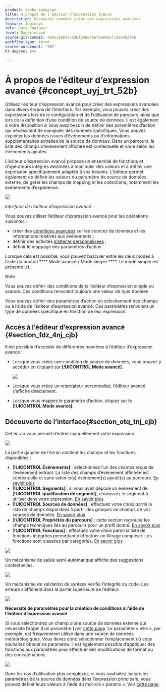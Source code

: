 ```yaml
---
product: adobe campaign
title: À propos de l’éditeur d’expression avancé
description: Découvrez comment créer des expressions avancées
feature: Journeys
role: Data Engineer
level: Experienced
source-git-commit: 4695c88b4372a0f2a804bef268ae6f2d39eb2f0b
workflow-type: tm+mt
source-wordcount: '567'
ht-degree: 94%

---
```


# À propos de l’éditeur d’expression avancé {#concept_uyj_trt_52b}

Utilisez l’éditeur d’expression avancé pour créer des expressions avancées dans divers écrans de l’interface. Par exemple, vous pouvez créer des expressions lors de la configuration et de l’utilisation de parcours, ainsi que lors de la définition d’une condition de source de données.
Il est également à votre disposition si vous avez besoin de définir des paramètres d’action qui nécessitent de manipuler des données spécifiques. Vous pouvez exploiter les données issues d’événements ou d’informations supplémentaires extraites de la source de données. Dans un parcours, la liste des champs d’événement affichée est contextuelle et varie selon les événements ajoutés.

L’éditeur d’expression avancé propose un ensemble de fonctions et d’opérateurs intégrés destinées à manipuler des valeurs et à définir une expression spécifiquement adaptée à vos besoins. L’éditeur permet également de définir les valeurs du paramètre de source de données externe, de gérer les champs de mapping et les collections, notamment les événements d’expérience.

![](../../assets/journey65.png)

_Interface de l’éditeur d’expression avancé_

Vous pouvez utiliser l’éditeur d’expression avancé pour les opérations suivantes :

* créer des [conditions avancées](../condition-activity.md#about_condition) sur les sources de données et les informations relatives aux événements ;
* définir des activités [d’attente personnalisées](../wait-activity.md#custom) ;
* définir le mappage des paramètres d’action.

Lorsque cela est possible, vous pouvez basculer entre les deux modes à l’aide du bouton **** Mode avancé / Mode simple ****. Le mode simple est présenté [ici](../condition-activity.md#about_condition).

>[!NOTE]
>
>Vous pouvez définir des conditions dans l’éditeur d’expression simple ou avancé. Ces conditions renvoient toujours une valeur de type booléen.
>
>Vous pouvez définir des paramètres d’action en sélectionnant des champs ou à l’aide de l’éditeur d’expression avancé. Ces paramètres renvoient un type de données spécifique en fonction de leur expression.

## Accès à l’éditeur d’expression avancé {#section_fdz_4nj_cjb}

Il est possible d’accéder de différentes manières à l’éditeur d’expression avancé :

* Lorsque vous créez une condition de source de données, vous pouvez y accéder en cliquant sur **[!UICONTROL Mode avancé]**.

   ![](../../assets/journeyuc2_33.png)

* Lorsque vous créez un retardateur personnalisé, l’éditeur avancé s’affiche directement.
* Lorsque vous mappez le paramètre d’action, cliquez sur le **[!UICONTROL Mode avancé]**.

## Découverte de l’interface{#section_otq_tnj_cjb}

Cet écran vous permet d’entrer manuellement votre expression.

![](../../assets/journey70.png)

La partie gauche de l’écran contient les champs et les fonctions disponibles :

* **[!UICONTROL Événements]** : sélectionnez l’un des champs reçus de l’événement entrant. La liste des champs d’événement affichée est contextuelle et varie selon le(s) événement(s) ajouté(s) au parcours. [En savoir plus](../../event/about-events.md)
* **[!UICONTROL Segments]** : si vous avez déposé un événement de **[!UICONTROL qualification de segment]**, choisissez le segment à utiliser dans votre expression. [En savoir plus](../condition-activity.md#using-a-segment)
* **[!UICONTROL Sources de données]** : effectuez votre choix parmi la liste de champs disponibles à partir des groupes de champs de vos sources de données. [En savoir plus](../../datasource/about-data-sources.md)
* **[!UICONTROL Propriétés du parcours]** : cette section regroupe les champs techniques liés au parcours pour un profil donné. [En savoir plus](journey-properties.md)
* **[!UICONTROL Fonctions]** : effectuez votre choix parmi la liste de fonctions intégrées permettant d’effectuer un filtrage complexe. Les fonctions sont classées par catégories. [En savoir plus](functions.md)

![](../../assets/journey65.png)

Un mécanisme de saisie semi-automatique affiche des suggestions contextuelles.

![](../../assets/journey68.png)

Un mécanisme de validation de syntaxe vérifie l’intégrité du code. Les erreurs s’affichent dans la partie supérieure de l’éditeur.

![](../../assets/journey69.png)

**Nécessité de paramètres pour la création de conditions à l’aide de l’éditeur d’expression avancé**

Si vous sélectionnez un champ d’une source de données externe qui nécessite l’appel d’un paramètre (voir [cette page](../../datasource/external-data-sources.md). Le paramètre « ville », par exemple, est fréquemment utilisé dans une source de données météorologiques. Vous devez donc sélectionner l’emplacement où vous souhaitez obtenir ce paramètre. Il est également possible d’appliquer des fonctions aux paramètres pour effectuer des modifications de format ou des concaténations.

![](../../assets/journeyuc2_19.png)

Dans les cas d’utilisation plus complexes, si vous souhaitez inclure les paramètres de la source de données dans l’expression principale, vous pouvez définir leurs valeurs à l’aide du mot-clé « params ». Voir [cette page](../expression/field-references.md).
